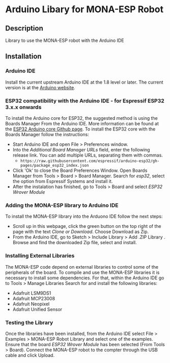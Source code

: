 # Arduino Libary for MONA-ESP Robot

## Description
Library to use the MONA-ESP robot with the Arduino IDE
## Installation
### Arduino IDE
Install the current upstream Arduino IDE at the 1.8 level or later. The current version is at the [Arduino website](http://www.arduino.cc/en/main/software).

### ESP32 compatibility with the Arduino IDE - for Espressif ESP32 3.x.x onwards
To install the Arduino core for ESP32, the suggested method is using the Boards Manager From the Arduino IDE. More information can be found at the [ESP32 Arduino core Github page](https://github.com/espressif/arduino-esp32).
To install the ESP32 core with the Boards Manager follow the instructions:
- Start Arduino IDE and open File > Preferences window.
- Into the  *Additional Board Manager URLs* field, enter the following release link. You can add multiple URLs, separating them with commas. 
  + `https://raw.githubusercontent.com/espressif/arduino-esp32/gh-pages/package_esp32_index.json`
- Click 'Ok' to close the Board Preferences Window. Open Boards Manager from Tools > Board > Board Manager. Search for *esp32*, select the option from  Espressif Systems and install it. 
- After the instalation has finished, go to Tools > Board and select *ESP32 Wrover Module*

### Adding the MONA-ESP library to Arduino IDE
To install the MONA-ESP library into the Arduono IDE follow the next steps:
- Scroll up in this webpage, click the green button on the top right of the page with the text *Clone or Download*. Choose Download as Zip. 
- From the Arduino IDE, go to Sketch > Include Library > Add .ZIP Library . Browse and find the downloaded Zip file, select and install.

### Installing External Libraries
The MONA-ESP code depend on external libraries to control some of the peripherals of the board. To compile and use the MONA-ESP libraries it is necessary to install some dependencies. For that, within the Arduino IDE go to Tools > Manage Libraries
Search for and install the following libraries:
- Adafruit LSM9DS1
- Adafruit MCP23008
- Adafruit Neopixel
- Adafruit Unified Sensor

### Testing the Library
Once the libraries have been installed, from the Arduino IDE select File > Examples > MONA-ESP Robot Library and select one of the examples. Ensure that the board *ESP32 Wrover Module* has been selected (From Tools > Board). Connect the MONA-ESP robot to the compter through the USB cable and click Upload. 
